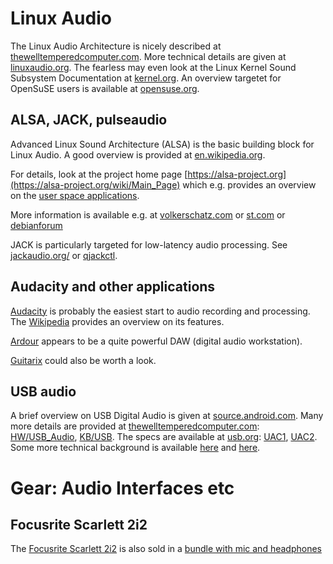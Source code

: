 # Linux Audio

The Linux Audio Architecture is nicely described at
[thewelltemperedcomputer.com](https://thewelltemperedcomputer.com/Linux/AudioArchitecture.htm).
More technical details are given at
[linuxaudio.org](https://wiki.linuxaudio.org/wiki/start).
The fearless may even look at the Linux Kernel Sound Subsystem Documentation at
[kernel.org](https://www.kernel.org/doc/html/latest/sound/index.html).
An overview targetet for OpenSuSE users is available at 
[opensuse.org](https://en.opensuse.org/SDB:Sound_concepts).



## ALSA, JACK, pulseaudio
Advanced Linux Sound Architecture (ALSA) is the basic building block for Linux Audio.
A good overview is provided at
[en.wikipedia.org](https://en.wikipedia.org/wiki/Advanced_Linux_Sound_Architecture).

For details, look at the project home page 
[https://alsa-project.org](https://alsa-project.org/wiki/Main_Page)
which e.g. provides an overview on the 
[user space applications](https://www.alsa-project.org/wiki/ALSA_User_Info).

More information is available e.g. at
[volkerschatz.com](http://www.volkerschatz.com/noise/alsa.html)
or
[st.com](https://wiki.st.com/stm32mpu/wiki/ALSA_overview)
or
[debianforum](https://wiki.debianforum.de/Audiokonfiguration)

JACK is particularly targeted for low-latency audio processing. See
[jackaudio.org/](https://jackaudio.org/)
or
[qjackctl](https://qjackctl.sourceforge.io/).



## Audacity and other applications

[Audacity](https://www.audacityteam.org/) is probably the easiest start to audio recording and processing.
The [Wikipedia](https://en.wikipedia.org/wiki/Audacity_(audio_editor)) provides an overview on its features.

[Ardour](https://ardour.org/) appears to be a quite powerful DAW (digital audio workstation).

[Guitarix](https://guitarix.org/) could also be worth a look.


## USB audio
A brief overview on USB Digital Audio is given at
[source.android.com](https://source.android.com/devices/audio/usb).
Many more details are provided at 
[thewelltemperedcomputer.com](https://thewelltemperedcomputer.com):
[HW/USB_Audio](https://thewelltemperedcomputer.com/HW/USB_Audio.htm), 
[KB/USB](https://thewelltemperedcomputer.com/KB/USB.html).
The specs are available at 
[usb.org](http://www.usb.org/):
[UAC1](https://www.usb.org/sites/default/files/USB_AV_Specification_Rev_1.0.zip),
[UAC2](https://www.usb.org/sites/default/files/Audio2.0_final.zip).
Some more technical background is available 
[here](https://www.edn.com/fundamentals-of-usb-audio/)
and 
[here](https://www.electronicdesign.com/technologies/embedded-revolution/article/21801786/achieving-bitperfect-usb-audio).

# Gear: Audio Interfaces etc

## Focusrite Scarlett 2i2

The 
[Focusrite Scarlett 2i2](https://focusrite.com/en/usb-audio-interface/scarlett/scarlett-2i2)
is also sold in a 
[bundle with mic and headphones](https://focusrite.com/de/usb-audio-interface/scarlett/scarlett-2i2-studio-0)
